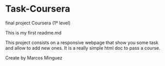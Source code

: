 # Task-Coursera
final project Coursera (1º level)

This is my first readme.md

This project consists on a responsive webpage that show you some task and allow to add new ones. It is a really simple html doc to pass a course.

Create by Marcos Minguez
